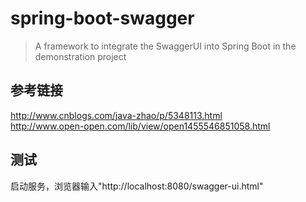 # spring-boot-swagger

> A framework to integrate the SwaggerUI into Spring Boot in the demonstration project    

## 参考链接
http://www.cnblogs.com/java-zhao/p/5348113.html  
http://www.open-open.com/lib/view/open1455546851058.html  

## 测试

启动服务，浏览器输入"http://localhost:8080/swagger-ui.html"
